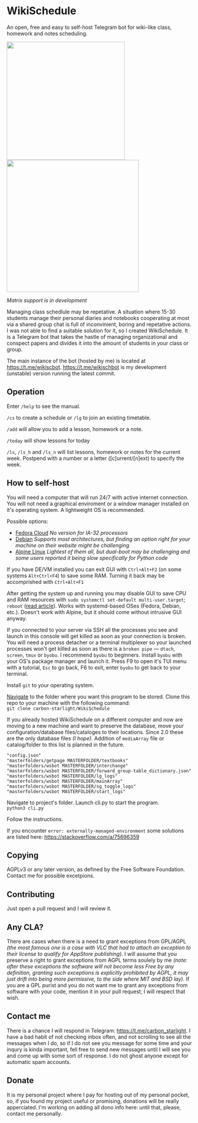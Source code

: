 # WikiSchedule
An open, free and easy to self-host Telegram bot for wiki-like class, homework and notes scheduling.

<div align="left">
<a>
  <img src="https://github.com/user-attachments/assets/c120f1d9-f505-479f-8a36-f253703f7ebd" width="320px">
</a>
<a>
  <img src="https://github.com/user-attachments/assets/fefab97e-58b7-4a68-9a9b-93bcbb947dcd" width="358px">
</a>
</div>

_Matrix support is in development_

Managing class schedlule may be repetative. A situation where 15-30 students manage their personal diaries and notebooks cooperating at most via a shared group chat is full of inconvinient, boring and repetative actions. I was not able to find a suitable solution for it, so I created WikiSchedule. It is a Telegram bot that takes the hastle of managing organizational and conspect papers and divides it into the amount of students in your class or group.

The main instance of the bot (hosted by me) is located at https://t.me/wikiscbot. https://t.me/wikischbot is my development (unstable) version running the latest commit.

## Operation
Enter `/help` to see the manual. 

`/cs` to create a schedule or `/lg` to join an existing timetable.

`/add` will allow you to add a lesson, homework or a note.

`/today` will show lessons for today

`/ls`, `/ls_h` and `/ls_n` will list lessons, homework or notes for the current week. Postpend with a number or a letter ([c]urrent/[n]ext) to specify the week.

## How to self-host
You will need a computer that will run 24/7 with active internet connection. You will not need a graphical enviroment or a window manager installed on it's operating system. A lightweight OS is recommended.

Possible options:

- [Fedora Cloud](https://fedoraproject.org/) *No version for IA-32 processors*
- [Debian](https://www.debian.org/) *Supports most architectures, but finding an option right for your machine on their website might be challenging*
- [Alpine Linux](https://www.alpinelinux.org/) *Lightest of them all, but dual-boot may be challenging and some users reported it being slow specifically for Python code*

If you have DE/VM installed you can exit GUI with `Ctrl+Alt+F2` (on some systems `Alt+Ctrl+F4`) to save some RAM. Turning it back may be accomprished with `Ctrl+Alt+F1`

After getting the system up and running you may disable GUI to save CPU and RAM resources with `sudo systemctl set-default multi-user.target`; `reboot` ([read article](https://www.cyberciti.biz/faq/switch-boot-target-to-text-gui-in-systemd-linux/)). Works with systemd-based OSes (Fedora, Debian, etc.). Doesn't work with Alpine, but it should come without intrusive GUI anyway.

If you connected to your server via SSH all the processes you see and launch in this console will get killed as soon as your connection is broken. You will need a process detacher or a terminal multiplexer so your launched processes won't get killed as soon as there is a `broken pipe` — `dtach`, `screen`, `tmux` or `byobu`. I recommend `byobu` to beginners. Install `byobu` with your OS's package manager and launch it. Press F9 to open it's TUI menu with a tutorial, `Esc` to go back, F6 to exit, enter `byobu` to get back to your terminal.

Install `git` to your operating system. 

[Navigate](https://andysbrainbook.readthedocs.io/en/latest/unix/Unix_01_Navigation.html) to the folder where you want this program to be stored. Clone this repo to your machine with the following command:  
`git clone carbon-starlight/WikiSchedule`

If you already hosted WikiSchedule on a different computer and now are moving to a new machine and want to preserve the database, move your configuration/database files/cataloges to their locations. Since 2.0 these are the only database files _(I hope)_. Addition of `mediaArray` file or catalog/folder to this list is planned in the future.  

```
"config.json"
"masterfolders/getpage MASTERFOLDER/textbooks"
"masterfolders/wsbot MASTERFOLDER/interchange"
"masterfolders/wsbot MASTERFOLDER/forward_group-table_dictionary.json"
"masterfolders/wsbot MASTERFOLDER/lg_logs"
"masterfolders/wsbot MASTERFOLDER/mainArray"
"masterfolders/wsbot MASTERFOLDER/sg_toggle_logs"
"masterfolders/wsbot MASTERFOLDER/start_logs"
```

Navigate to project's folder. Launch cli.py to start the program.  
`python3 cli.py`

Follow the instructions.

If you encounter `error: externally-managed-environment` some solutions are listed here: https://stackoverflow.com/a/75696359

## Copying
AGPLv3 or any later version, as defined by the Free Software Foundation. Contact me for possible excetpions.

## Contributing
Just open a pull request and I will review it.

## Any CLA?
There are cases when there is a need to grant exceptions from GPL/AGPL _(the most famous one is a case with VLC that had to attach an exception to their license to qualify for AppStore publishing)_. I will assume that you preserve a right to grant exceptions from AGPL terms soulely by me _(note: after these exceptions the software will not become less Free by any definition, granting such exceptions is explicitly prohibited by AGPL, it may just drift into being more permissive, to the side where MIT and BSD lay)_. If you are a GPL purist and you do not want me to grant any exceptions from software with your code, mention it in your pull request, I will respect that wish.

## Contact me
There is a chance I will respond in Telegram: https://t.me/carbon_starlight. I have a bad habit of not checking inbox often, and not scrolling to see all the messages when I do, so if I do not see you message for some time and your inqury is kinda important, fell free to send new messages until I will see you and come up with some sort of response. I do not ghost anyone except for automatic spam accounts.

## Donate
It is my personal project where I pay for hosting out of my personal pocket, so, if you found my project useful or promising, donations will be really apperciated. I'm working on adding all dono info here: until that, please, contact me personally.
